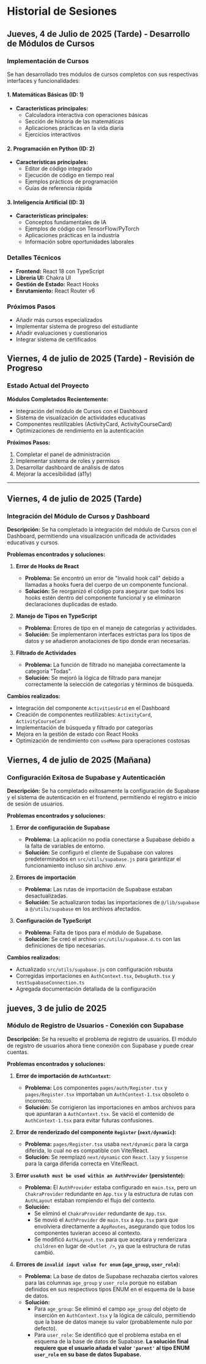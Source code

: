# Historial de Sesiones

## Jueves, 4 de Julio de 2025 (Tarde) - Desarrollo de Módulos de Cursos

### Implementación de Cursos

Se han desarrollado tres módulos de cursos completos con sus respectivas interfaces y funcionalidades:

#### 1. Matemáticas Básicas (ID: 1)
- **Características principales:**
  - Calculadora interactiva con operaciones básicas
  - Sección de historia de las matemáticas
  - Aplicaciones prácticas en la vida diaria
  - Ejercicios interactivos

#### 2. Programación en Python (ID: 2)
- **Características principales:**
  - Editor de código integrado
  - Ejecución de código en tiempo real
  - Ejemplos prácticos de programación
  - Guías de referencia rápida

#### 3. Inteligencia Artificial (ID: 3)
- **Características principales:**
  - Conceptos fundamentales de IA
  - Ejemplos de código con TensorFlow/PyTorch
  - Aplicaciones prácticas en la industria
  - Información sobre oportunidades laborales

### Detalles Técnicos
- **Frontend:** React 18 con TypeScript
- **Librería UI:** Chakra UI
- **Gestión de Estado:** React Hooks
- **Enrutamiento:** React Router v6

### Próximos Pasos
- Añadir más cursos especializados
- Implementar sistema de progreso del estudiante
- Añadir evaluaciones y cuestionarios
- Integrar sistema de certificados

## Viernes, 4 de julio de 2025 (Tarde) - Revisión de Progreso

### Estado Actual del Proyecto

**Módulos Completados Recientemente:**
- Integración del módulo de Cursos con el Dashboard
- Sistema de visualización de actividades educativas
- Componentes reutilizables (ActivityCard, ActivityCourseCard)
- Optimizaciones de rendimiento en la autenticación

**Próximos Pasos:**
1. Completar el panel de administración
2. Implementar sistema de roles y permisos
3. Desarrollar dashboard de análisis de datos
4. Mejorar la accesibilidad (a11y)

---

## Viernes, 4 de julio de 2025 (Tarde)

### Integración del Módulo de Cursos y Dashboard

**Descripción:** Se ha completado la integración del módulo de Cursos con el Dashboard, permitiendo una visualización unificada de actividades educativas y cursos.

**Problemas encontrados y soluciones:**

1. **Error de Hooks de React**
   - **Problema:** Se encontró un error de "Invalid hook call" debido a llamadas a hooks fuera del cuerpo de un componente funcional.
   - **Solución:** Se reorganizó el código para asegurar que todos los hooks estén dentro del componente funcional y se eliminaron declaraciones duplicadas de estado.

2. **Manejo de Tipos en TypeScript**
   - **Problema:** Errores de tipo en el manejo de categorías y actividades.
   - **Solución:** Se implementaron interfaces estrictas para los tipos de datos y se añadieron anotaciones de tipo donde eran necesarias.

3. **Filtrado de Actividades**
   - **Problema:** La función de filtrado no manejaba correctamente la categoría "Todas".
   - **Solución:** Se mejoró la lógica de filtrado para manejar correctamente la selección de categorías y términos de búsqueda.

**Cambios realizados:**
- Integración del componente `ActivitiesGrid` en el Dashboard
- Creación de componentes reutilizables: `ActivityCard`, `ActivityCourseCard`
- Implementación de búsqueda y filtrado por categorías
- Mejora en la gestión de estado con React Hooks
- Optimización de rendimiento con `useMemo` para operaciones costosas

## Viernes, 4 de julio de 2025 (Mañana)

### Configuración Exitosa de Supabase y Autenticación

**Descripción:** Se ha completado exitosamente la configuración de Supabase y el sistema de autenticación en el frontend, permitiendo el registro e inicio de sesión de usuarios.

**Problemas encontrados y soluciones:**

1. **Error de configuración de Supabase**
   - **Problema:** La aplicación no podía conectarse a Supabase debido a la falta de variables de entorno.
   - **Solución:** Se configuró el cliente de Supabase con valores predeterminados en `src/utils/supabase.js` para garantizar el funcionamiento incluso sin archivo .env.

2. **Errores de importación**
   - **Problema:** Las rutas de importación de Supabase estaban desactualizadas.
   - **Solución:** Se actualizaron todas las importaciones de `@/lib/supabase` a `@/utils/supabase` en los archivos afectados.

3. **Configuración de TypeScript**
   - **Problema:** Falta de tipos para el módulo de Supabase.
   - **Solución:** Se creó el archivo `src/utils/supabase.d.ts` con las definiciones de tipo necesarias.

**Cambios realizados:**
- Actualizado `src/utils/supabase.js` con configuración robusta
- Corregidas importaciones en `AuthContext.tsx`, `DebugAuth.tsx` y `testSupabaseConnection.ts`
- Agregada documentación detallada de la configuración

## jueves, 3 de julio de 2025

### Módulo de Registro de Usuarios - Conexión con Supabase

**Descripción:** Se ha resuelto el problema de registro de usuarios. El módulo de registro de usuarios ahora tiene conexión con Supabase y puede crear cuentas.

**Problemas encontrados y soluciones:**

1.  **Error de importación de `AuthContext`:**
    *   **Problema:** Los componentes `pages/auth/Register.tsx` y `pages/Register.tsx` importaban un `AuthContext-1.tsx` obsoleto o incorrecto.
    *   **Solución:** Se corrigieron las importaciones en ambos archivos para que apuntaran a `AuthContext.tsx`. Se vació el contenido de `AuthContext-1.tsx` para evitar futuras confusiones.

2.  **Error de renderizado del componente `Register` (`next/dynamic`):**
    *   **Problema:** `pages/Register.tsx` usaba `next/dynamic` para la carga diferida, lo cual no es compatible con Vite/React.
    *   **Solución:** Se reemplazó `next/dynamic` con `React.lazy` y `Suspense` para la carga diferida correcta en Vite/React.

3.  **Error `useAuth must be used within an AuthProvider` (persistente):**
    *   **Problema:** El `AuthProvider` estaba configurado en `main.tsx`, pero un `ChakraProvider` redundante en `App.tsx` y la estructura de rutas con `AuthLayout` estaban rompiendo el flujo del contexto.
    *   **Solución:**
        *   Se eliminó el `ChakraProvider` redundante de `App.tsx`.
        *   Se movió el `AuthProvider` de `main.tsx` a `App.tsx` para que envolviera directamente a `AppRoutes`, asegurando que todos los componentes tuvieran acceso al contexto.
        *   Se modificó `AuthLayout.tsx` para que aceptara y renderizara `children` en lugar de `<Outlet />`, ya que la estructura de rutas cambió.

4.  **Errores de `invalid input value for enum` (`age_group`, `user_role`):**
    *   **Problema:** La base de datos de Supabase rechazaba ciertos valores para las columnas `age_group` y `user_role` porque no estaban definidos en sus respectivos tipos ENUM en el esquema de la base de datos.
    *   **Solución:**
        *   Para `age_group`: Se eliminó el campo `age_group` del objeto de inserción en `AuthContext.tsx` y la lógica de cálculo, permitiendo que la base de datos maneje su valor (probablemente nulo por defecto).
        *   Para `user_role`: Se identificó que el problema estaba en el esquema de la base de datos de Supabase. **La solución final requiere que el usuario añada el valor `'parent'` al tipo ENUM `user_role` en su base de datos Supabase.**